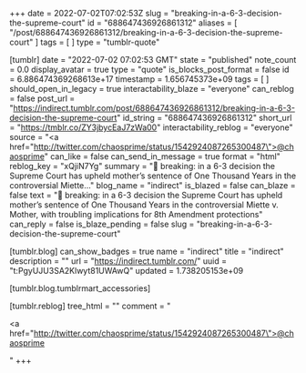 +++
date = 2022-07-02T07:02:53Z
slug = "breaking-in-a-6-3-decision-the-supreme-court"
id = "688647436926861312"
aliases = [ "/post/688647436926861312/breaking-in-a-6-3-decision-the-supreme-court" ]
tags = [ ]
type = "tumblr-quote"

[tumblr]
date = "2022-07-02 07:02:53 GMT"
state = "published"
note_count = 0.0
display_avatar = true
type = "quote"
is_blocks_post_format = false
id = 6.886474369268613e+17
timestamp = 1.656745373e+09
tags = [ ]
should_open_in_legacy = true
interactability_blaze = "everyone"
can_reblog = false
post_url = "https://indirect.tumblr.com/post/688647436926861312/breaking-in-a-6-3-decision-the-supreme-court"
id_string = "688647436926861312"
short_url = "https://tmblr.co/ZY3jbycEaJ7zWa00"
interactability_reblog = "everyone"
source = "<a href=\"http://twitter.com/chaosprime/status/1542924087265300487\">@chaosprime</a>"
can_like = false
can_send_in_message = true
format = "html"
reblog_key = "xQjiN7Yg"
summary = "🚨 breaking: in a 6-3 decision the Supreme Court has upheld mother’s sentence of One Thousand Years in the controversial Miette..."
blog_name = "indirect"
is_blazed = false
can_blaze = false
text = "🚨 breaking: in a 6-3 decision the Supreme Court has upheld mother&rsquo;s sentence of One Thousand Years in the controversial Miette v. Mother, with troubling implications for 8th Amendment protections"
can_reply = false
is_blaze_pending = false
slug = "breaking-in-a-6-3-decision-the-supreme-court"

[tumblr.blog]
can_show_badges = true
name = "indirect"
title = "indirect"
description = ""
url = "https://indirect.tumblr.com/"
uuid = "t:PgyUJU3SA2Klwyt81UWAwQ"
updated = 1.738205153e+09

[tumblr.blog.tumblrmart_accessories]

[tumblr.reblog]
tree_html = ""
comment = "<p><a href=\"http://twitter.com/chaosprime/status/1542924087265300487\">@chaosprime</a></p>"
+++
